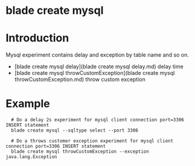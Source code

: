 # blade create mysql

# **Introduction**
Mysql experiment contains delay and exception by table name and so on.
* [blade create mysql delay](blade create mysql delay.md)	delay time
* [blade create mysql throwCustomException](blade create mysql throwCustomException.md)	throw custom exception


# **Example**
````
  # Do a delay 2s experiment for mysql client connection port=3306 INSERT statement
  blade create mysql --sqltype select --port 3306

  # Do a throws customer exception experiment for mysql client connection port=3306 INSERT statement
  blade create mysql throwCustomException --exception java.lang.Exception

````

